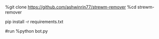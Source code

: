 %git clone https://github.com/ashwinrin77/strewm-remover
%cd strewm-remover

pip install -r requirements.txt


#run 
%python bot.py

